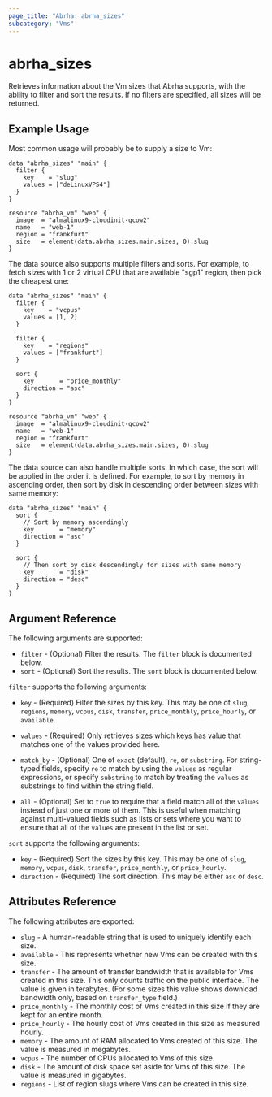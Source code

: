 ```yaml
---
page_title: "Abrha: abrha_sizes"
subcategory: "Vms"
---
```


# abrha_sizes

Retrieves information about the Vm sizes that Abrha supports, with
the ability to filter and sort the results. If no filters are specified, all sizes
will be returned.

## Example Usage

Most common usage will probably be to supply a size to Vm:

```hcl
data "abrha_sizes" "main" {
  filter {
    key    = "slug"
    values = ["deLinuxVPS4"]
  }
}

resource "abrha_vm" "web" {
  image  = "almalinux9-cloudinit-qcow2"
  name   = "web-1"
  region = "frankfurt"
  size   = element(data.abrha_sizes.main.sizes, 0).slug
}
```

The data source also supports multiple filters and sorts. For example, to fetch sizes with 1 or 2 virtual CPU that are available "sgp1" region, then pick the cheapest one:

```hcl
data "abrha_sizes" "main" {
  filter {
    key    = "vcpus"
    values = [1, 2]
  }

  filter {
    key    = "regions"
    values = ["frankfurt"]
  }

  sort {
    key       = "price_monthly"
    direction = "asc"
  }
}

resource "abrha_vm" "web" {
  image  = "almalinux9-cloudinit-qcow2"
  name   = "web-1"
  region = "frankfurt"
  size   = element(data.abrha_sizes.main.sizes, 0).slug
}
```

The data source can also handle multiple sorts. In which case, the sort will be applied in the order it is defined. For example, to sort by memory in ascending order, then sort by disk in descending order between sizes with same memory:

```hcl
data "abrha_sizes" "main" {
  sort {
    // Sort by memory ascendingly
    key       = "memory"
    direction = "asc"
  }

  sort {
    // Then sort by disk descendingly for sizes with same memory
    key       = "disk"
    direction = "desc"
  }
}
```

## Argument Reference

The following arguments are supported:

* `filter` - (Optional) Filter the results.
  The `filter` block is documented below.
* `sort` - (Optional) Sort the results.
  The `sort` block is documented below.

`filter` supports the following arguments:

* `key` - (Required) Filter the sizes by this key. This may be one of `slug`,
  `regions`, `memory`, `vcpus`, `disk`, `transfer`, `price_monthly`,
  `price_hourly`, or `available`.
* `values` - (Required) Only retrieves sizes which keys has value that matches
  one of the values provided here.
* `match_by` - (Optional) One of `exact` (default), `re`, or `substring`. For string-typed fields, specify `re` to
  match by using the `values` as regular expressions, or specify `substring` to match by treating the `values` as
  substrings to find within the string field.
  
* `all` - (Optional) Set to `true` to require that a field match all of the `values` instead of just one or more of
  them. This is useful when matching against multi-valued fields such as lists or sets where you want to ensure
  that all of the `values` are present in the list or set.

`sort` supports the following arguments:

* `key` - (Required) Sort the sizes by this key. This may be one of `slug`,
  `memory`, `vcpus`, `disk`, `transfer`, `price_monthly`, or `price_hourly`.
* `direction` - (Required) The sort direction. This may be either `asc` or `desc`.


## Attributes Reference

The following attributes are exported:

* `slug` - A human-readable string that is used to uniquely identify each size.
* `available` - This represents whether new Vms can be created with this size.
* `transfer` - The amount of transfer bandwidth that is available for Vms created in this size. This only counts traffic on the public interface. The value is given in terabytes. (For some sizes this value shows download bandwidth only, based on `transfer_type` field.)
* `price_monthly` - The monthly cost of Vms created in this size if they are kept for an entire month.
* `price_hourly` - The hourly cost of Vms created in this size as measured hourly.
* `memory` - The amount of RAM allocated to Vms created of this size. The value is measured in megabytes.
* `vcpus` - The number of CPUs allocated to Vms of this size.
* `disk` - The amount of disk space set aside for Vms of this size. The value is measured in gigabytes.
* `regions` - List of region slugs where Vms can be created in this size.

